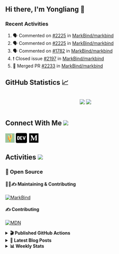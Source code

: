 ## Hi there, I'm Yongliang 👋

### Recent Activities

<!--START_SECTION:activity-->
1. 🗣 Commented on [#2225](https://github.com/MarkBind/markbind/issues/2225) in [MarkBind/markbind](https://github.com/MarkBind/markbind)
2. 🗣 Commented on [#2225](https://github.com/MarkBind/markbind/issues/2225) in [MarkBind/markbind](https://github.com/MarkBind/markbind)
3. 🗣 Commented on [#1782](https://github.com/MarkBind/markbind/issues/1782) in [MarkBind/markbind](https://github.com/MarkBind/markbind)
4. ❗️ Closed issue [#2197](https://github.com/MarkBind/markbind/issues/2197) in [MarkBind/markbind](https://github.com/MarkBind/markbind)
5. 🎉 Merged PR [#2233](https://github.com/MarkBind/markbind/pull/2233) in [MarkBind/markbind](https://github.com/MarkBind/markbind)
<!--END_SECTION:activity-->

## GitHub Statistics :chart_with_upwards_trend:
<div align="center">
<div style="display: flex; align-items: center; justify-content: center;">

[![](https://github-readme-stats-tlylt.vercel.app/api?username=tlylt&show_icons=true&theme=tokyonight&hide_border=true&locale=en)](https://github.com/tlylt)
[![](https://github-readme-streak-stats.herokuapp.com/?user=tlylt&theme=tokyonight&hide_border=true)](https://github.com/tlylt)
</div>
</div>

## Connect With Me <img src="https://media.giphy.com/media/2wh5K5yE3ulp3xgYcG/giphy-downsized.gif" width="30">

<a href="https://www.yongliangliu.com/" target="_blank"><img align="center" src="static/site-icon.png" alt="yongliangliu.com" height="29" width="29" /></a>
<a href="https://dev.to/tlylt" target="_blank"><img align="center" src="static/dev-badge.svg" alt="dev.to/tlylt" height="35" width="35" /></a>
<a href="https://tlylt.medium.com" target="_blank"><img align="center" src="static/medium.png" alt="tlylt.medium.com" height="35" width="35" /></a>

## Activities <img src="https://media.giphy.com/media/WUlplcMpOCEmTGBtBW/giphy.gif" width="30">

### 🔭 Open Source

#### 👷‍♂️✍️ Maintaining & Contributing
[![MarkBind](https://github-readme-stats-tlylt.vercel.app/api/pin/?username=markbind&repo=markbind)](https://github.com/MarkBind/markbind)

#### ✍️ Contributing
[![MDN](https://github-readme-stats-tlylt.vercel.app/api/pin/?username=mdn&repo=content)](https://github.com/mdn/content)

<details>
<summary> <b>🎬 Published GitHub Actions </b> </summary>

[![install-graphviz](https://github-readme-stats-tlylt.vercel.app/api/pin/?username=tlylt&repo=install-graphviz)](https://github.com/tlylt/install-graphviz)

[![reposense-action](https://github-readme-stats-tlylt.vercel.app/api/pin/?username=tlylt&repo=reposense-action)](https://github.com/tlylt/reposense-action)

[![markbin-action](https://github-readme-stats-tlylt.vercel.app/api/pin/?username=markbind&repo=markbind-action)](https://github.com/MarkBind/markbind-action)

</details>

<details>
<summary> <b>📕 Latest Blog Posts</b> </summary>

<!-- BLOG-POST-LIST:START -->
- [Deploy a ChatGPT API Server in no time](https://www.yongliangliu.com/blog/chatgpt-nextjs-server/)
- [Creating a regex-based Markdown parser in TypeScript](https://www.yongliangliu.com/blog/rmark/)
- [Create VSCode Snippets for Markdown Blog Workflows](https://www.yongliangliu.com/blog/vscode-snippets/)
- [Brag Doc 2023](https://www.yongliangliu.com/blog/brag-doc-2023/)
- [My Journey into Open Source](https://www.yongliangliu.com/blog/my-journey-into-open-source/)
<!-- BLOG-POST-LIST:END -->

</details>

<details>
<summary> <b>📊 Weekly Stats</b> </summary>

<!--START_SECTION:waka-->
![Code Time](http://img.shields.io/badge/Code%20Time-909%20hrs%2031%20mins-blue)

**🐱 My GitHub Data** 

> 📦 608.2 kB Used in GitHub's Storage 
 > 
> 🏆 846 Contributions in the Year 2023
 > 
> 🚫 Not Opted to Hire
 > 
> 📜 169 Public Repositories 
 > 
> 🔑 31 Private Repositories 
 > 
**I'm an Early 🐤** 

```text
🌞 Morning                3736 commits        ███████░░░░░░░░░░░░░░░░░░   29.73 % 
🌆 Daytime                3302 commits        ███████░░░░░░░░░░░░░░░░░░   26.28 % 
🌃 Evening                4674 commits        █████████░░░░░░░░░░░░░░░░   37.19 % 
🌙 Night                  855 commits         ██░░░░░░░░░░░░░░░░░░░░░░░   06.80 % 
```
📅 **I'm Most Productive on Wednesday** 

```text
Monday                   1650 commits        ███░░░░░░░░░░░░░░░░░░░░░░   13.13 % 
Tuesday                  1884 commits        ████░░░░░░░░░░░░░░░░░░░░░   14.99 % 
Wednesday                2101 commits        ████░░░░░░░░░░░░░░░░░░░░░   16.72 % 
Thursday                 1623 commits        ███░░░░░░░░░░░░░░░░░░░░░░   12.91 % 
Friday                   1643 commits        ███░░░░░░░░░░░░░░░░░░░░░░   13.07 % 
Saturday                 1849 commits        ████░░░░░░░░░░░░░░░░░░░░░   14.71 % 
Sunday                   1817 commits        ████░░░░░░░░░░░░░░░░░░░░░   14.46 % 
```


📊 **This Week I Spent My Time On** 

```text
🕑︎ Time Zone: Asia/Singapore

💬 Programming Languages: 
Markdown                 8 hrs 48 mins       █████████░░░░░░░░░░░░░░░░   34.47 % 
TypeScript               6 hrs 9 mins        ██████░░░░░░░░░░░░░░░░░░░   24.10 % 
reStructuredText         3 hrs 32 mins       ███░░░░░░░░░░░░░░░░░░░░░░   13.87 % 
C#                       3 hrs 19 mins       ███░░░░░░░░░░░░░░░░░░░░░░   12.99 % 
YAML                     1 hr 21 mins        █░░░░░░░░░░░░░░░░░░░░░░░░   05.34 % 
```


 Last Updated on 31/03/2023 00:47:13 UTC
<!--END_SECTION:waka-->

</details>
